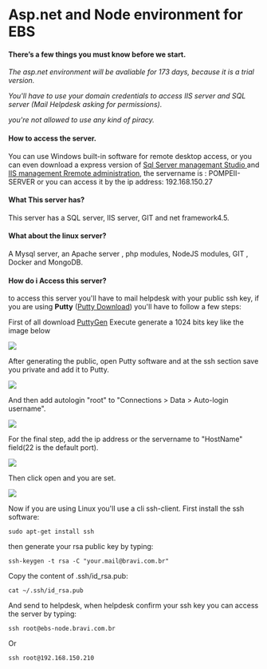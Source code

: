 # Asp.net and Node environment for EBS

#### There’s a few things you must know before we start.




*The asp.net environment will be avaliable for 173 days, because it is a trial version.*


*You'll have to use your domain credentials to  access IIS server and SQL server (Mail Helpdesk asking for permissions).*


*you're not allowed to use any kind of piracy.*

#### How to access the server.

You can use Windows built-in software for remote desktop access, or you can even download a express version of [Sql Server managemant Studio ](http://www.microsoft.com/en-us/download/details.aspx?id=8961) and [IIS management Rremote administration](http://www.microsoft.com/en-us/download/details.aspx?id=41177), the servername is : POMPEII-SERVER or you can access it by the ip address: 192.168.150.27
####  What This server has?

This server has a SQL server, IIS server, GIT and net framework4.5.

#### What about the linux server?

A Mysql server, an Apache server , php modules, NodeJS modules, GIT , Docker and MongoDB.

#### How do i Access this server?

to access this server you'll have to  mail helpdesk with your public  ssh key, if you are using **Putty** ([Putty Download](http://the.earth.li/~sgtatham/putty/latest/x86/putty.exe)) you'll have to follow a few steps:

First of all download [PuttyGen](http://the.earth.li/~sgtatham/putty/latest/x86/puttygen.exe)
Execute generate a 1024 bits key like the image below

![](https://fbcdn-sphotos-g-a.akamaihd.net/hphotos-ak-xpa1/v/t1.0-9/10923627_921873291178791_5184804320464515594_n.jpg?oh=6819f19ec264efe57c2203c8883e875b&oe=5522539F&__gda__=1432331303_25cc43c0ae4cfffb183cb52a09d7d9f8)

After generating the public, open Putty software and at the ssh section save you private and add it to Putty.



![](https://fbcdn-sphotos-d-a.akamaihd.net/hphotos-ak-xpf1/v/t1.0-9/10406512_921878334511620_6985504713214886103_n.jpg?oh=4832f771a3177c0bb767d53444074b89&oe=5563EF8B&__gda__=1428469217_b31d01f4f9c9f085861560a418a5e921)


And then add  autologin "root" to "Connections > Data > Auto-login username".



![](https://scontent-a-gru.xx.fbcdn.net/hphotos-prn2/v/t1.0-9/10931333_921873294512124_2546614696336870759_n.jpg?oh=b5a3fbc4c48f04af8120c6c30193914e&oe=55281DED)

For the final step, add the ip address or the servername to "HostName" field(22 is the default port).


![](https://scontent-b-gru.xx.fbcdn.net/hphotos-xpf1/v/t1.0-9/10456036_921025871263533_6888076615864975161_n.jpg?oh=f12067db48196a226e368039d5d0e987&oe=55667D7B)

Then click open and you are set.

![](https://fbcdn-sphotos-d-a.akamaihd.net/hphotos-ak-xap1/v/t1.0-9/p75x225/10923234_920856041280516_3608805919538511181_n.jpg?oh=1bbb9b32fd864dfebaafc52752bd8bda&oe=555CA23D&__gda__=1428610580_806b8f695c971fac24e8f8229861fa3d)

Now if you are using Linux you'll use a cli ssh-client.
First install the ssh software:

```sudo apt-get install ssh```


then generate your rsa public key by typing:

```ssh-keygen -t rsa -C "your.mail@bravi.com.br"```

Copy the content of .ssh/id_rsa.pub:

```cat ~/.ssh/id_rsa.pub```

And send to helpdesk, when helpdesk confirm your ssh key you can access the server by typing:

```ssh root@ebs-node.bravi.com.br```

Or

```ssh root@192.168.150.210```











    






